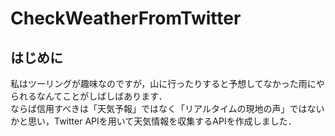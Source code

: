 # CheckWeatherFromTwitter
## はじめに
私はツーリングが趣味なのですが，山に行ったりすると予想してなかった雨にやられるなんてことがしばしばあります．<br>
ならば信用すべきは「天気予報」ではなく「リアルタイムの現地の声」ではないかと思い，Twitter APIを用いて天気情報を収集するAPIを作成しました．


